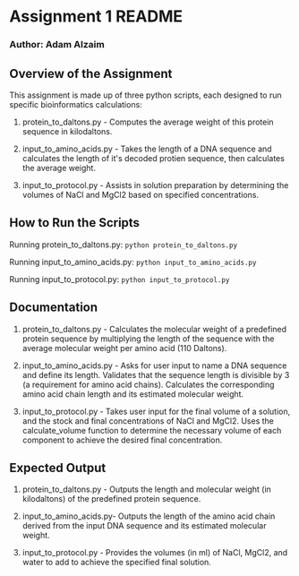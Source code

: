 
# Assignment 1 README
### Author: Adam Alzaim

## Overview of the Assignment
This assignment is made up of three python scripts, each designed to run specific bioinformatics calculations:

1. protein_to_daltons.py - Computes the average weight of this protein sequence in kilodaltons.

2. input_to_amino_acids.py - Takes the length of a DNA sequence and calculates the length of it's decoded protien sequence, then calculates the average weight.

3. input_to_protocol.py - Assists in solution preparation by determining the volumes of NaCl and MgCl2 based on specified concentrations.

## How to Run the Scripts
Running protein_to_daltons.py:
`
python protein_to_daltons.py
`

Running input_to_amino_acids.py:
`
python input_to_amino_acids.py
`

Running input_to_protocol.py:
`
python input_to_protocol.py
`
## Documentation
1. protein_to_daltons.py - Calculates the molecular weight of a predefined protein sequence by multiplying the length of the sequence with the average molecular weight per amino acid (110 Daltons). 

2. input_to_amino_acids.py - Asks for user input to name a DNA sequence and define its length. Validates that the sequence length is divisible by 3 (a requirement for amino acid chains). Calculates the corresponding amino acid chain length and its estimated molecular weight. 

3. input_to_protocol.py - Takes user input for the final volume of a solution, and the stock and final concentrations of NaCl and MgCl2. Uses the calculate_volume function to determine the necessary volume of each component to achieve the desired final concentration. 

## Expected Output
1. protein_to_daltons.py - Outputs the length and molecular weight (in kilodaltons) of the predefined protein sequence.

2. input_to_amino_acids.py- Outputs the length of the amino acid chain derived from the input DNA sequence and its estimated molecular weight.

3. input_to_protocol.py - Provides the volumes (in ml) of NaCl, MgCl2, and water to add to achieve the specified final solution.